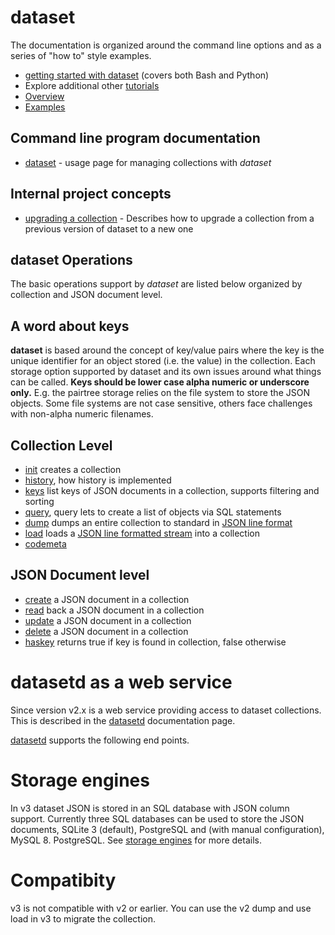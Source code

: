 dataset
=======

The documentation is organized around the command line options 
and as a series of "how to" style examples.

- [getting started with dataset](../how-to/getting-started-with-dataset.html) (covers both Bash and Python)
- Explore additional other [tutorials](../how-to/)
- [Overview](description.md)
- [Examples](examples.md)

Command line program documentation
----------------------------------

- [dataset](dataset.md) - usage page for managing collections with _dataset_

Internal project concepts
-------------------------

- [upgrading a collection](../how-to/upgrading-a-collection.md) - Describes how to upgrade a collection from a previous version of dataset to a new one

__dataset__ Operations
----------------------

The basic operations support by *dataset* are listed below organized 
by collection and JSON document level.

A word about keys
-----------------

__dataset__ is based around the concept of key/value pairs where
the key is the unique identifier for an object stored (i.e. the 
value) in the collection. Each storage option supported by dataset
and its own issues around what things can be called. **Keys should be
lower case alpha numeric or underscore only.** E.g. the pairtree storage
relies on the file system to store the JSON objects. Some file
systems are not case sensitive, others face challenges with
non-alpha numeric filenames.


Collection Level
----------------

- [init](init.md) creates a collection
- [history](history.md), how history is implemented
- [keys](keys.md) list keys of JSON documents in a collection, supports filtering and sorting
- [query](query.md), query lets to create a list of objects via SQL statements
- [dump](dump.md) dumps an entire collection to standard in [JSON line format](https://jsonlines.org/)
- [load](load.md) loads a [JSON line formatted stream](https://jsonlines.org/) into a collection
- [codemeta](codemeta.md)

JSON Document level
-------------------

- [create](create.md) a JSON document in a collection
- [read](read.md) back a JSON document in a collection
- [update](update.md) a JSON document in a collection
- [delete](delete.md) a JSON document in a collection
- [haskey](haskey.md) returns true if key is found in collection, false otherwise

datasetd as a web service
=========================

Since version v2.x is a web service providing access to dataset
collections. This is described in the [datasetd](datasetd.md) 
documentation page.

[datasetd](datasetd.md) supports the following end points.

Storage engines
===============

In v3 dataset JSON is stored in an SQL database with JSON column support. Currently three SQL databases can be used to store the JSON documents, SQLite 3 (default), PostgreSQL and (with manual configuration), MySQL 8. PostgreSQL.  See [storage engines](storage-engines.md) for more details.

Compatibity
===========

v3 is not compatible with v2 or earlier. You can use the v2 dump and 
use load in v3 to migrate the collection.
